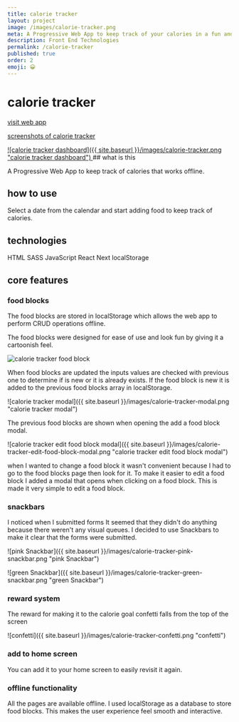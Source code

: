 ```yaml
---
title: calorie tracker
layout: project
image: /images/calorie-tracker.png
meta: A Progressive Web App to keep track of your calories in a fun and interactive way. 
description: Front End Technologies
permalink: /calorie-tracker
published: true
order: 2 
emoji: 😀️
---
```


# calorie tracker

<p class="project__intro">
 <a href="https://calorie-tracker.vercel.app/">visit web app</a>
</p>
<p class="project__intro">
 <a href="https://www.figma.com/file/dcEdzCTNeaVPuyk8PRzJI1/calorie-tracker?node-id=0%3A1">screenshots of calorie tracker</a>
</p>

<a href="https://calorie-tracker.vercel.app/">
    ![calorie tracker dashboard]({{ site.baseurl }}/images/calorie-tracker.png "calorie tracker dashboard")
</a>
## what is this

A Progressive Web App to keep track of calories that works offline.


## how to use

Select a date from the calendar and start adding food to keep track of calories.

## technologies

<div class="project__skills">
    <span class="project__skill">
        HTML
    </span>
    <span class="project__skill">
        SASS
    </span>
    <span class="project__skill">
        JavaScript
    </span>
    <span class="project__skill">
        React 
    </span>
    <span class="project__skill">
        Next
    </span>
    <span class="project__skill">
        localStorage
    </span>
</div>

## core features

### food blocks

The food blocks are stored in localStorage which allows the web app to perform CRUD operations offline. 

The food blocks were designed for ease of use and look fun by giving it a cartoonish feel.

<div class="case-study__img-container">
    <img src="{{ site.baseurl }}/images/calorie-tracker-food-block.png" alt="calorie tracker food block" title="calorie tracker food block">
</div>

When food blocks are updated the inputs values are checked with previous one to determine if is new or it is already exists. If the food block is new it is added to the previous food blocks array in localStorage.

![calorie tracker modal]({{ site.baseurl }}/images/calorie-tracker-modal.png "calorie tracker modal")

The previous food blocks are shown when opening the add a food block modal.

![calorie tracker edit food block modal]({{ site.baseurl }}/images/calorie-tracker-edit-food-block-modal.png "calorie tracker edit food block modal")

when I wanted to change a food block it wasn't convenient because I had to go to the food blocks page then look for it. To make it easier to edit a food block I added a modal that opens when clicking on a food block. This is made it very simple to edit a food block.

### snackbars

I noticed when I submitted forms It seemed that they didn't do anything because there weren't any visual queues. I decided to use Snackbars to make it clear that the forms were submitted.

![pink Snackbar]({{ site.baseurl }}/images/calorie-tracker-pink-snackbar.png "pink Snackbar")

![green Snackbar]({{ site.baseurl }}/images/calorie-tracker-green-snackbar.png "green Snackbar")

### reward system

The reward for making it to the calorie goal confetti falls from the top of the screen

![confetti]({{ site.baseurl }}/images/calorie-tracker-confetti.png "confetti")


### add to home screen

You can add it to your home screen to easily revisit it again.

### offline functionality

All the pages are available offline. I used localStorage as a database to store food blocks. This makes the user experience feel smooth and interactive.

